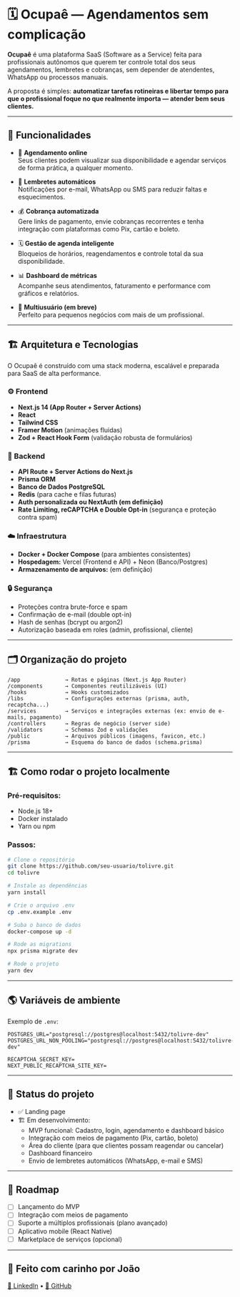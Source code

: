 # 🗓️ Ocupaê — Agendamentos sem complicação

**Ocupaê** é uma plataforma SaaS (Software as a Service) feita para profissionais autônomos que querem ter controle total dos seus agendamentos, lembretes e cobranças, sem depender de atendentes, WhatsApp ou processos manuais.

A proposta é simples: **automatizar tarefas rotineiras e libertar tempo para que o profissional foque no que realmente importa — atender bem seus clientes.**

---

## 🚀 Funcionalidades

- 📅 **Agendamento online**  
  Seus clientes podem visualizar sua disponibilidade e agendar serviços de forma prática, a qualquer momento.

- 🔔 **Lembretes automáticos**  
  Notificações por e-mail, WhatsApp ou SMS para reduzir faltas e esquecimentos.

- 💰 **Cobrança automatizada**  
  Gere links de pagamento, envie cobranças recorrentes e tenha integração com plataformas como Pix, cartão e boleto.

- 🗓️ **Gestão de agenda inteligente**  
  Bloqueios de horários, reagendamentos e controle total da sua disponibilidade.

- 📊 **Dashboard de métricas**  
  Acompanhe seus atendimentos, faturamento e performance com gráficos e relatórios.

- 👥 **Multiusuário (em breve)**  
  Perfeito para pequenos negócios com mais de um profissional.

---

## 🏗️ Arquitetura e Tecnologias

O Ocupaê é construído com uma stack moderna, escalável e preparada para SaaS de alta performance.

### ⚙️ Frontend

- **Next.js 14 (App Router + Server Actions)**
- **React**
- **Tailwind CSS**
- **Framer Motion** (animações fluidas)
- **Zod + React Hook Form** (validação robusta de formulários)

### 🧠 Backend

- **API Route + Server Actions do Next.js**
- **Prisma ORM**
- **Banco de Dados PostgreSQL**
- **Redis** (para cache e filas futuras)
- **Auth personalizada ou NextAuth (em definição)**
- **Rate Limiting, reCAPTCHA e Double Opt-in** (segurança e proteção contra spam)

### ☁️ Infraestrutura

- **Docker + Docker Compose** (para ambientes consistentes)
- **Hospedagem:** Vercel (Frontend e API) + Neon (Banco/Postgres)
- **Armazenamento de arquivos:** (em definição)

### 🔒 Segurança

- Proteções contra brute-force e spam
- Confirmação de e-mail (double opt-in)
- Hash de senhas (bcrypt ou argon2)
- Autorização baseada em roles (admin, profissional, cliente)

---

## 🗂️ Organização do projeto

```
/app              → Rotas e páginas (Next.js App Router)
/components       → Componentes reutilizáveis (UI)
/hooks            → Hooks customizados
/libs             → Configurações externas (prisma, auth, recaptcha...)
/services         → Serviços e integrações externas (ex: envio de e-mails, pagamento)
/controllers      → Regras de negócio (server side)
/validators       → Schemas Zod e validações
/public           → Arquivos públicos (imagens, favicon, etc.)
/prisma           → Esquema do banco de dados (schema.prisma)
```

---

## 🏗️ Como rodar o projeto localmente

### Pré-requisitos:

- Node.js 18+
- Docker instalado
- Yarn ou npm

### Passos:

```bash
# Clone o repositório
git clone https://github.com/seu-usuario/tolivre.git
cd tolivre

# Instale as dependências
yarn install

# Crie o arquivo .env
cp .env.example .env

# Suba o banco de dados
docker-compose up -d

# Rode as migrations
npx prisma migrate dev

# Rode o projeto
yarn dev
```

---

## 🌎 Variáveis de ambiente

Exemplo de `.env`:

```
POSTGRES_URL="postgresql://postgres@localhost:5432/tolivre-dev"
POSTGRES_URL_NON_POOLING="postgresql://postgres@localhost:5432/tolivre-dev"

RECAPTCHA_SECRET_KEY=
NEXT_PUBLIC_RECAPTCHA_SITE_KEY=
```

---

## 🚧 Status do projeto

- ✅ Landing page
- 🏗️ Em desenvolvimento:
  - MVP funcional: Cadastro, login, agendamento e dashboard básico
  - Integração com meios de pagamento (Pix, cartão, boleto)
  - Área do cliente (para que clientes possam reagendar ou cancelar)
  - Dashboard financeiro
  - Envio de lembretes automáticos (WhatsApp, e-mail e SMS)

---

## 🧠 Roadmap

- [ ] Lançamento do MVP
- [ ] Integração com meios de pagamento
- [ ] Suporte a múltiplos profissionais (plano avançado)
- [ ] Aplicativo mobile (React Native)
- [ ] Marketplace de serviços (opcional)

---

## 💙 Feito com carinho por João

[🔗 LinkedIn](https://www.linkedin.com/in/joaosilvadeveloper/) • [🐙 GitHub](https://github.com/joaosilva-web)
